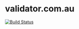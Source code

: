 # validator.com.au

[![Build Status](https://www.travis-ci.org/mds-validator/validator.com.au.svg?branch=master)](https://www.travis-ci.org/mds-validator/validator.com.au)
